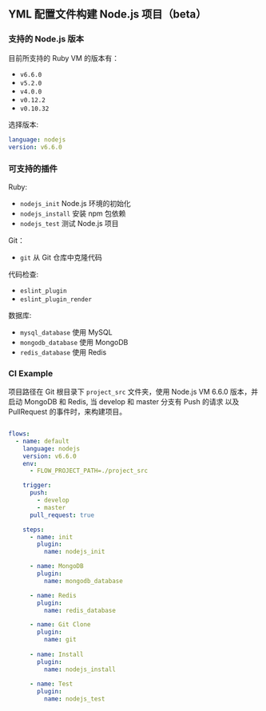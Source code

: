 ## YML 配置文件构建 Node.js 项目（beta）

### 支持的 Node.js 版本
目前所支持的 Ruby VM 的版本有：

* `v6.6.0`
* `v5.2.0`
* `v4.0.0`
* `v0.12.2`
* `v0.10.32`


选择版本: 

```yaml
language: nodejs
version: v6.6.0

```

### 可支持的插件

Ruby: 

* `nodejs_init` Node.js 环境的初始化
* `nodejs_install` 安装 npm 包依赖
* `nodejs_test` 测试 Node.js 项目

Git：

* `git` 从 Git 仓库中克隆代码

代码检查:

* `eslint_plugin` 
* `eslint_plugin_render`


数据库:

* `mysql_database` 使用 MySQL 
* `mongodb_database` 使用 MongoDB
* `redis_database` 使用 Redis


### CI Example
项目路径在 Git 根目录下 `project_src` 文件夹，使用 Node.js VM 6.6.0 版本，并启动 MongoDB 和 Redis, 当 develop 和 master 分支有 Push 的请求 以及 PullRequest 的事件时，来构建项目。

```yml

flows:
  - name: default
    language: nodejs
	version: v6.6.0
	env:
	  - FLOW_PROJECT_PATH=./project_src

    trigger:
      push:
        - develop
        - master
      pull_request: true

    steps:
      - name: init
        plugin:
          name: nodejs_init

      - name: MongoDB
        plugin:
          name: mongodb_database

      - name: Redis
        plugin:
          name: redis_database

      - name: Git Clone
        plugin:
          name: git
          
      - name: Install
        plugin:
          name: nodejs_install
          
      - name: Test
        plugin:
          name: nodejs_test
```
